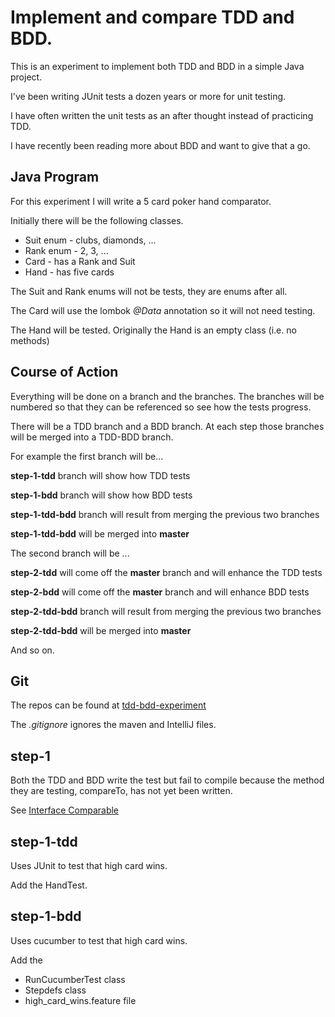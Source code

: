 # Implement and compare TDD and BDD.

This is an experiment to implement both TDD and BDD in a simple Java project.

I've been writing JUnit tests a dozen years or more for unit testing.

I have often written the unit tests as an after thought instead of practicing TDD.

I have recently been reading more about BDD and want to give that a go.

## Java Program

For this experiment I will write a 5 card poker hand comparator.

Initially there will be the following classes.

* Suit enum - clubs, diamonds, ...
* Rank enum - 2, 3, ...
* Card - has a Rank and Suit
* Hand - has five cards

The Suit and Rank enums will not be tests, they are enums after all.

The Card will use the lombok _@Data_ annotation so it will not need testing.

The Hand will be tested. Originally the Hand is an empty class (i.e. no methods)

## Course of Action

Everything will be done on a branch and the branches. The branches will be numbered so that they can be referenced so see how the tests progress.

There will be a TDD branch and a BDD branch. At each step those branches will be merged into a TDD-BDD branch.

For example the first branch will be...

__step-1-tdd__ branch will show how TDD tests

__step-1-bdd__ branch will show how BDD tests

__step-1-tdd-bdd__ branch will result from merging the previous two branches

__step-1-tdd-bdd__ will be merged into __master__


The second branch will be ...

__step-2-tdd__ will come off the __master__ branch and will enhance the TDD tests

__step-2-bdd__ will come off the __master__ branch and will enhance BDD tests

__step-2-tdd-bdd__ branch will result from merging the previous two branches

__step-2-tdd-bdd__ will be merged into __master__

And so on.

## Git 

The repos can be found at [tdd-bdd-experiment](https://github.com/gpratte/tdd-bdd-experiment.git)

The _.gitignore_ ignores the maven and IntelliJ files.

## step-1
Both the TDD and BDD write the test but fail to compile because the method they are testing, compareTo, has not yet been written.

See [Interface Comparable<T>](https://docs.oracle.com/javase/8/docs/api/java/lang/Comparable.html)

## step-1-tdd

Uses JUnit to test that high card wins.

Add the HandTest.

## step-1-bdd

Uses cucumber to test that high card wins.

Add the
* RunCucumberTest class
* Stepdefs class
* high_card_wins.feature file
